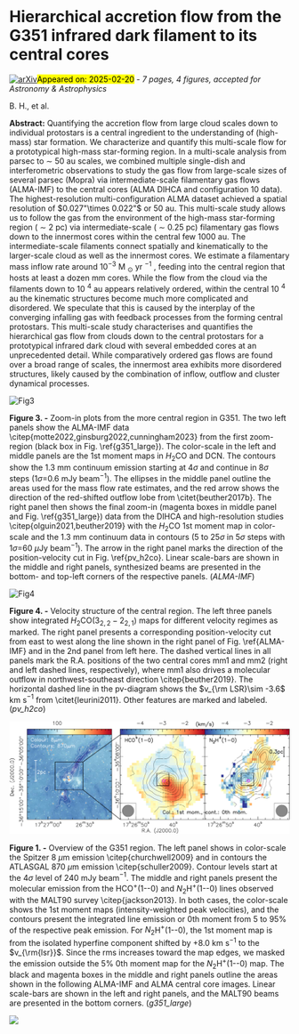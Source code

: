 <div class="macros" style="visibility:hidden;">
$\newcommand{\ensuremath}{}$
$\newcommand{\xspace}{}$
$\newcommand{\object}[1]{\texttt{#1}}$
$\newcommand{\farcs}{{.}''}$
$\newcommand{\farcm}{{.}'}$
$\newcommand{\arcsec}{''}$
$\newcommand{\arcmin}{'}$
$\newcommand{\ion}[2]{#1#2}$
$\newcommand{\textsc}[1]{\textrm{#1}}$
$\newcommand{\hl}[1]{\textrm{#1}}$
$\newcommand{\footnote}[1]{}$
$\newcommand\natexlab{#1}$</div>



<div id="title">

# Hierarchical accretion flow from the G351 infrared dark filament to its central cores

</div>
<div id="comments">

[![arXiv](https://img.shields.io/badge/arXiv-2502.13866-b31b1b.svg)](https://arxiv.org/abs/2502.13866)<mark>Appeared on: 2025-02-20</mark> -  _7 pages, 4 figures, accepted for Astronomy & Astrophysics_

</div>
<div id="authors">

B. H., et al.

</div>
<div id="abstract">

**Abstract:** Quantifying the accretion flow from large cloud scales down to individual protostars is a central ingredient to the understanding of (high-mass) star formation. We characterize and quantify this multi-scale flow for a prototypical high-mass star-forming region. In a multi-scale analysis from parsec to $\sim$ 50 au scales, we combined multiple single-dish and interferometric observations to study the gas flow from large-scale sizes of several parsec (Mopra) via intermediate-scale filamentary gas flows (ALMA-IMF) to the central cores (ALMA DIHCA and configuration 10 data). The highest-resolution multi-configuration ALMA dataset achieved a spatial resolution of $0.027"\times 0.022"$ or 50 au. This multi-scale study allows us to follow the gas from the  environment of the high-mass star-forming region ( $\sim$ 2 pc) via intermediate-scale ( $\sim$ 0.25 pc) filamentary gas flows down to the innermost cores within the central few 1000 au. The intermediate-scale filaments connect spatially and kinematically to the larger-scale cloud as well as the innermost cores. We estimate a filamentary mass inflow rate around $10^{-3}$ M $_{\odot}$ yr $^{-1}$ , feeding into the central region that hosts at least a dozen mm cores. While the flow from the cloud via the filaments down to 10 $^4$ au appears relatively ordered, within the central 10 $^4$ au the kinematic structures become much more complicated and disordered. We speculate that this is caused by the interplay of the converging infalling gas with feedback processes from the forming central protostars. This multi-scale study characterises and quantifies the hierarchical gas flow from clouds down to the central protostars for a prototypical infrared dark cloud with several embedded cores at an unprecedented detail. While comparatively ordered gas flows are found over a broad range of scales, the innermost area exhibits more disordered structures, likely caused by the combination of inflow, outflow and cluster dynamical processes.

</div>

<div id="div_fig1">

<img src="tmp_2502.13866/./almaimf_zoom.png" alt="Fig3" width="100%"/>

**Figure 3. -** Zoom-in plots from the more central region in G351. The two left panels show the ALMA-IMF data \citep{motte2022,ginsburg2022,cunningham2023} from the first zoom-region (black box in Fig. \ref{g351_large}). The color-scale in the left and middle panels are the 1st moment maps in $H_2$CO and DCN. The contours show the 1.3 mm continuum emission starting at 4$\sigma$ and continue in 8$\sigma$ steps (1$\sigma$=0.6 mJy beam$^{-1}$). The ellipses in the middle panel outline the areas used for the mass flow rate estimates, and the red arrow shows the direction of the red-shifted outflow lobe from \citet{beuther2017b}. The right panel then shows the final zoom-in (magenta boxes in middle panel and Fig. \ref{g351_large}) data from the DIHCA and high-resolution studies \citep{olguin2021,beuther2019} with the $H_2$CO 1st moment map in color-scale and the 1.3 mm continuum data in contours (5 to 25$\sigma$ in 5$\sigma$ steps with 1$\sigma$=60 $\mu$Jy beam$^{-1}$). The arrow in the right panel marks the direction of the position-velocity cut in Fig. \ref{pv_h2co}. Linear scale-bars are shown in the middle and right panels, synthesized beams are presented in the bottom- and top-left corners of the respective panels. (*ALMA-IMF*)

</div>
<div id="div_fig2">

<img src="tmp_2502.13866/./zoom_h2co.png" alt="Fig4" width="100%"/>

**Figure 4. -** Velocity structure of the central region. The left three panels show integrated $H_2$CO$(3_{2,2}-2_{2,1})$ maps for different velocity regimes as marked. The right panel presents a corresponding position-velocity cut from east to west along the line shown in the right panel of Fig. \ref{ALMA-IMF} and in the 2nd panel from left here. The dashed vertical lines in all panels mark the R.A. positions of the two central cores mm1 and mm2 (right and left dashed lines, respectively), where mm1 also drives a molecular outflow in northwest-southeast direction \citep{beuther2019}. The horizontal dashed line in the pv-diagram shows the $v_{\rm LSR}\sim -3.6$ km s$^{-1}$ from \citet{leurini2011}. Other features are marked and labeled.  (*pv_h2co*)

</div>
<div id="div_fig3">

<img src="tmp_2502.13866/./g351_large_v2.png" alt="Fig1" width="100%"/>

**Figure 1. -** Overview of the G351 region. The left panel shows in color-scale the Spitzer 8 $\mu$m emission \citep{churchwell2009} and in contours the ATLASGAL 870 $\mu$m emission \citep{schuller2009}. Contour levels start at the 4$\sigma$ level of 240 mJy beam$^{-1}$. The middle and right panels present the molecular emission from the HCO$^+$(1--0)  and $N_2$H$^+$(1--0) lines observed with the MALT90 survey \citep{jackson2013}. In both cases, the color-scale shows the 1st moment maps (intensity-weighted peak velocities), and the contours present the integrated line emission or 0th moment from 5 to 95\% of the respective peak emission. For $N_2$H$^+$(1--0), the 1st moment map is from the isolated hyperfine component shifted by +8.0 km s$^{-1}$ to the $v_{\rm{lsr}}$. Since the rms increases toward the map edges, we masked the emission outside the 5\% 0th moment map for the $N_2$H$^+$(1--0) map.  The black and magenta boxes in the middle and right panels outline the areas shown in the following ALMA-IMF and ALMA central core images. Linear scale-bars are shown in the left and right panels, and the MALT90 beams are presented in the bottom corners. (*g351_large*)

</div><div id="qrcode"><img src=https://api.qrserver.com/v1/create-qr-code/?size=100x100&data="https://arxiv.org/abs/2502.13866"></div>